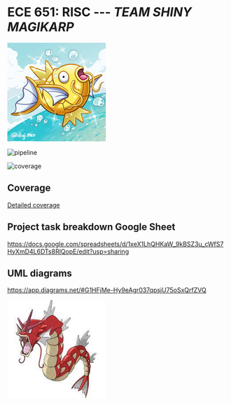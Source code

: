 ECE 651: RISC --- *TEAM SHINY MAGIKARP*
=======================================

![Alt text](shiny_magikarp.jpeg)

![pipeline](https://gitlab.oit.duke.edu/jwp42/RISC_group14/badges/master/pipeline.svg)

![coverage](https://gitlab.oit.duke.edu/jwp42/RISC_group14/badges/master/coverage.svg?job=test)

## Coverage

[Detailed coverage](https://jwp42.pages.oit.duke.edu/RISC_group14/dashboard.html)

## Project task breakdown Google Sheet

https://docs.google.com/spreadsheets/d/1xeX1LhQHKaW_9kBSZ3u_cWfS7HyXmD4L6DTs8RlQopE/edit?usp=sharing

## UML diagrams

https://app.diagrams.net/#G1HFjMe-Hy9eAgr037qpsjU75oSxQrfZVQ

![Alt text](shiny_gyarados.jpeg)
